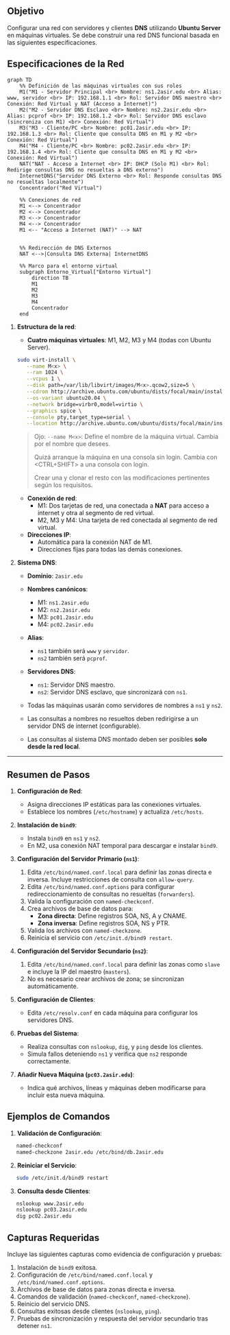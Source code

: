 ## Objetivo

Configurar una red con servidores y clientes **DNS** utilizando **Ubuntu Server** en máquinas virtuales. Se debe construir una red DNS funcional basada en las siguientes especificaciones.

## Especificaciones de la Red

```mermaid
graph TD
    %% Definición de las máquinas virtuales con sus roles
    M1("M1 - Servidor Principal <br> Nombre: ns1.2asir.edu <br> Alias: www, servidor <br> IP: 192.168.1.1 <br> Rol: Servidor DNS maestro <br> Conexión: Red Virtual y NAT (Acceso a Internet)")
    M2("M2 - Servidor DNS Esclavo <br> Nombre: ns2.2asir.edu <br> Alias: pcprof <br> IP: 192.168.1.2 <br> Rol: Servidor DNS esclavo (sincroniza con M1) <br> Conexión: Red Virtual")
    M3("M3 - Cliente/PC <br> Nombre: pc01.2asir.edu <br> IP: 192.168.1.3 <br> Rol: Cliente que consulta DNS en M1 y M2 <br> Conexión: Red Virtual")
    M4("M4 - Cliente/PC <br> Nombre: pc02.2asir.edu <br> IP: 192.168.1.4 <br> Rol: Cliente que consulta DNS en M1 y M2 <br> Conexión: Red Virtual")
    NAT("NAT - Acceso a Internet <br> IP: DHCP (Solo M1) <br> Rol: Redirige consultas DNS no resueltas a DNS externo")
    InternetDNS("Servidor DNS Externo <br> Rol: Responde consultas DNS no resueltas localmente")
    Concentrador("Red Virtual")

    %% Conexiones de red
    M1 <--> Concentrador
    M2 <--> Concentrador
    M3 <--> Concentrador
    M4 <--> Concentrador
    M1 <-- "Acceso a Internet (NAT)" --> NAT

   
    %% Redirección de DNS Externos
    NAT <-->|Consulta DNS Externa| InternetDNS

    %% Marco para el entorno virtual
    subgraph Entorno_Virtual["Entorno Virtual"]
        direction TB
        M1
        M2
        M3
        M4
        Concentrador
    end
```
1. **Estructura de la red**:
	
	- **Cuatro máquinas virtuales**: M1, M2, M3 y M4 (todas con Ubuntu Server).
	```bash
	sudo virt-install \
	   --name M<x> \
	   --ram 1024 \
	   --vcpus 1 \
	   --disk path=/var/lib/libvirt/images/M<x>.qcow2,size=5 \
	   --cdrom http://archive.ubuntu.com/ubuntu/dists/focal/main/installer-amd64/legacy-images/netboot/ubuntu-installer/amd64/boot.img \
	   --os-variant ubuntu20.04 \
	   --network bridge=virbr0,model=virtio \
	   --graphics spice \
	   --console pty,target_type=serial \
	   --location http://archive.ubuntu.com/ubuntu/dists/focal/main/installer-amd64/     
	```
	>Ojo:  `--name M<x>`: Define el nombre de la máquina virtual. Cambia <x> por el nombre que desees.
	>
	>Quizá arranque la máquina en una consola sin login. Cambia con <CTRL+SHIFT><n> a una consola con login.
	>
	>Crear una y clonar el resto con las modificaciones pertinentes según los requisitos.
	- **Conexión de red**:
		- M1: Dos tarjetas de red, una conectada a **NAT** para acceso a internet y otra al segmento de red virtual.
		- M2, M3 y M4: Una tarjeta de red conectada al segmento de red virtual.
	- **Direcciones IP**:
		- Automática para la conexión NAT de M1.
		- Direcciones fijas para todas las demás conexiones.
1. **Sistema DNS**:
	- **Dominio**: `2asir.edu`
	- **Nombres canónicos**:
		- M1: `ns1.2asir.edu`
		- M2: `ns2.2asir.edu`
		- M3: `pc01.2asir.edu`
		- M4: `pc02.2asir.edu`
	- **Alias**:
		- `ns1` también será `www` y `servidor`.
		- `ns2` también será `pcprof`.
	- **Servidores DNS**:
		- `ns1`: Servidor DNS maestro.
		- `ns2`: Servidor DNS esclavo, que sincronizará con `ns1`.
	
   - Todas las máquinas usarán como servidores de nombres a `ns1` y `ns2`.
   - Las consultas a nombres no resueltos deben redirigirse a un servidor DNS de internet (configurable).
   - Las consultas al sistema DNS montado deben ser posibles **solo desde la red local**.

---

## Resumen de Pasos

1. **Configuración de Red**:
	- Asigna direcciones IP estáticas para las conexiones virtuales.
	- Establece los nombres (`/etc/hostname`) y actualiza `/etc/hosts`.

2. **Instalación de `bind9`**:
	- Instala `bind9` en `ns1` y `ns2`.
	- En M2, usa conexión NAT temporal para descargar e instalar `bind9`.

3. **Configuración del Servidor Primario (`ns1`)**:
	1. Edita `/etc/bind/named.conf.local` para definir las zonas directa e inversa. Incluye restricciones de consulta con `allow-query`.
	2. Edita `/etc/bind/named.conf.options` para configurar redireccionamiento de consultas no resueltas (`forwarders`).
	3. Valida la configuración con `named-checkconf`.
	4. Crea archivos de base de datos para:
		- **Zona directa**: Define registros SOA, NS, A y CNAME.
		- **Zona inversa**: Define registros SOA, NS y PTR.
	5. Valida los archivos con `named-checkzone`.
	6. Reinicia el servicio con `/etc/init.d/bind9 restart`.

4. **Configuración del Servidor Secundario (`ns2`)**:
	1. Edita `/etc/bind/named.conf.local` para definir las zonas como `slave` e incluye la IP del maestro (`masters`).
	2. No es necesario crear archivos de zona; se sincronizan automáticamente.

6. **Configuración de Clientes**:
	- Edita `/etc/resolv.conf` en cada máquina para configurar los servidores DNS.

7. **Pruebas del Sistema**:
	- Realiza consultas con `nslookup`, `dig`, y `ping` desde los clientes.
	- Simula fallos deteniendo `ns1` y verifica que `ns2` responde correctamente.

8. **Añadir Nueva Máquina (`pc03.2asir.edu`)**:
	- Indica qué archivos, líneas y máquinas deben modificarse para incluir esta nueva máquina.
## Ejemplos de Comandos

1. **Validación de Configuración**:

```bash
   named-checkconf
   named-checkzone 2asir.edu /etc/bind/db.2asir.edu
```

2. **Reiniciar el Servicio**:

```bash
   sudo /etc/init.d/bind9 restart
```

3. **Consulta desde Clientes**:

```bash
   nslookup www.2asir.edu
   nslookup pc03.2asir.edu
   dig pc02.2asir.edu
```

## Capturas Requeridas

Incluye las siguientes capturas como evidencia de configuración y pruebas:

1. Instalación de `bind9` exitosa.
2. Configuración de `/etc/bind/named.conf.local` y `/etc/bind/named.conf.options`.
3. Archivos de base de datos para zonas directa e inversa.
4. Comandos de validación (`named-checkconf`, `named-checkzone`).
5. Reinicio del servicio DNS.
6. Consultas exitosas desde clientes (`nslookup`, `ping`).
7. Pruebas de sincronización y respuesta del servidor secundario tras detener `ns1`.
